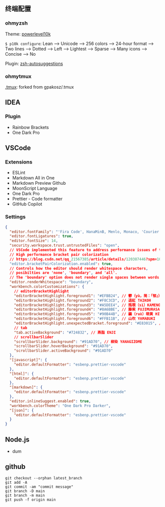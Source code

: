 
## 终端配置

### ohmyzsh

Theme: [powerlevel10k](https://github.com/romkatv/powerlevel10k)

`$ p10k configure`: Lean --> Unicode --> 256 colors --> 24-hour format --> Two lines --> Dotted --> Left --> Lightest --> Sparse --> Many icons --> Concise --> No

Plugin: [zsh-autosuggestions](https://github.com/zsh-users/zsh-autosuggestions)

### ohmytmux

[.tmux](https://github.com/LuciusChen/.tmux): forked from gpakosz/.tmux

## IDEA

### Plugin

 - Rainbow Brackets
 - One Dark Pro

## VSCode

### Extensions

 - ESLint
 - Markdown All in One
 - Markdown Preview Github
 - MoonScript Language
 - One Dark Pro
 - Prettier - Code formatter
 - GitHub Copilot

### Settings

```json
{
  "editor.fontFamily": "'Fira Code', HanaMinB, Menlo, Monaco, 'Courier New', monospace",
  "editor.fontLigatures": true,
  "editor.fontSize": 14,
  "security.workspace.trust.untrustedFiles": "open",
  // VSCode implemented this feature to address performance issues of the famous Bracket Pair Colorizer extension by CoenraadS.
  // High performance bracket pair colorization
  // https://blog.csdn.net/qq_21567385/article/details/120387446?spm=1001.2014.3001.5501
  "editor.bracketPairColorization.enabled": true,
  // Controls how the editor should render whitespace characters,
  // posibilties are 'none', 'boundary', and 'all'.
  // The 'boundary' option does not render single spaces between words.
  "editor.renderWhitespace": "boundary",
  "workbench.colorCustomizations": {
    // editorBracketHighlight
    "editorBracketHighlight.foreground1": "#EFBB24", // 鬱（yù，简：「郁」）金 UKON
    "editorBracketHighlight.foreground2": "#F8C3CD", // 退紅 TAIKOH
    "editorBracketHighlight.foreground3": "#A5DEE4", // 瓶覗（sì）KAMENOZOKI
    "editorBracketHighlight.foreground4": "#8A6BBE", // 藤紫 FUJIMURASAKI
    "editorBracketHighlight.foreground5": "#90B44B", // 鶸（ruò）萌黄 HIWAMOEGI
    "editorBracketHighlight.foreground6": "#FFB11B", // 山吹 YAMABUKI
    "editorBracketHighlight.unexpectedBracket.foreground": "#E83015", // 牡丹 SYOJYOHI
    // tab
    "tab.activeBackground": "#724832", // 燕脂 ENJI
    // scrollbarSlider
    "scrollbarSlider.background": "#91AD70", // 柳染 YANAGIZOME
    "scrollbarSlider.hoverBackground": "#91AD70",
    "scrollbarSlider.activeBackground": "#91AD70"
  },
  "[javascript]": {
    "editor.defaultFormatter": "esbenp.prettier-vscode"
  },
  "[html]": {
    "editor.defaultFormatter": "esbenp.prettier-vscode"
  },
  "[markdown]": {
    "editor.defaultFormatter": "esbenp.prettier-vscode"
  },
  "editor.inlineSuggest.enabled": true,
  "workbench.colorTheme": "One Dark Pro Darker",
  "[json]": {
    "editor.defaultFormatter": "esbenp.prettier-vscode"
  }
}
```

## Node.js

- dum

## github

```
git checkout --orphan latest_branch
git add -A
git commit -am "commit message"
git branch -D main
git branch -m main
git push -f origin main
```